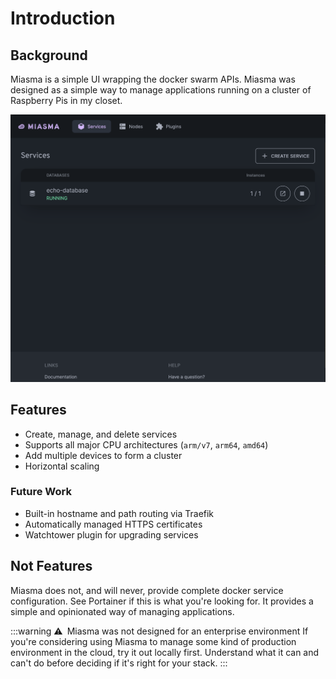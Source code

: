 # Introduction

## Background

Miasma is a simple UI wrapping the docker swarm APIs. Miasma was designed as a simple way to manage applications running on a cluster of Raspberry Pis in my closet.

![UI](https://github.com/aklinker1/miasma/raw/main/.github/assets/ui.png)

## Features

- Create, manage, and delete services
- Supports all major CPU architectures (`arm/v7`, `arm64`, `amd64`)
- Add multiple devices to form a cluster
- Horizontal scaling

### Future Work

- Built-in hostname and path routing via Traefik
- Automatically managed HTTPS certificates
- Watchtower plugin for upgrading services

## Not Features

Miasma does not, and will never, provide complete docker service configuration. See Portainer if this is what you're looking for. It provides a simple and opinionated way of managing applications.

:::warning ⚠️&ensp;Miasma was not designed for an enterprise environment
If you're considering using Miasma to manage some kind of production environment in the cloud, try it out locally first. Understand what it can and can't do before deciding if it's right for your stack.
:::

